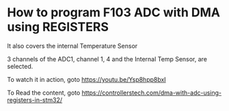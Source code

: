 # How to program F103 ADC with DMA using REGISTERS

It also covers the internal Temperature Sensor

3 channels of the ADC1, channel 1, 4 and the Internal Temp Sensor, are selected.


To watch it in action, goto https://youtu.be/Ysp8hpp8bxI

To Read the content, goto https://controllerstech.com/dma-with-adc-using-registers-in-stm32/

